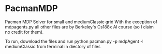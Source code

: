 # PacmanMDP
Pacman MDP Solver for small and mediumClassic grid
With the exception of mdpagents.py all other files are by Berkeley's Cs188x AI course (so I claim no credit for them).

To run, download the files and run python pacman.py -p mdpAgent -l mediumClassic from terminal in diectory of files
